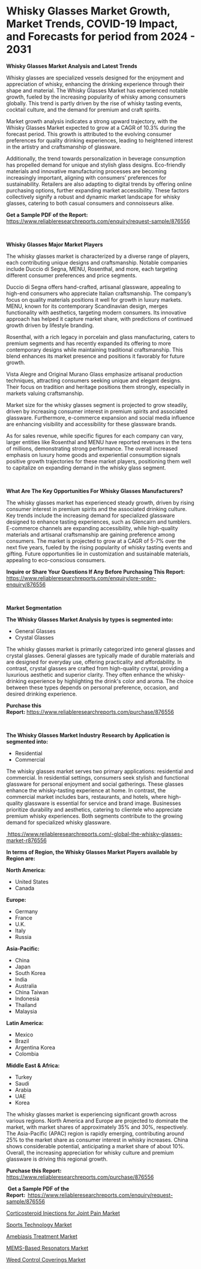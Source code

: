 <p><h1>Whisky Glasses Market Growth, Market Trends, COVID-19 Impact, and Forecasts for period from 2024 - 2031</h1></p><p><strong>Whisky Glasses Market Analysis and Latest Trends</strong></p>
<p><p>Whisky glasses are specialized vessels designed for the enjoyment and appreciation of whisky, enhancing the drinking experience through their shape and material. The Whisky Glasses Market has experienced notable growth, fueled by the increasing popularity of whisky among consumers globally. This trend is partly driven by the rise of whisky tasting events, cocktail culture, and the demand for premium and craft spirits.</p><p>Market growth analysis indicates a strong upward trajectory, with the Whisky Glasses Market expected to grow at a CAGR of 10.3% during the forecast period. This growth is attributed to the evolving consumer preferences for quality drinking experiences, leading to heightened interest in the artistry and craftsmanship of glassware.</p><p>Additionally, the trend towards personalization in beverage consumption has propelled demand for unique and stylish glass designs. Eco-friendly materials and innovative manufacturing processes are becoming increasingly important, aligning with consumers' preferences for sustainability. Retailers are also adapting to digital trends by offering online purchasing options, further expanding market accessibility. These factors collectively signify a robust and dynamic market landscape for whisky glasses, catering to both casual consumers and connoisseurs alike.</p></p>
<p><strong>Get a Sample PDF of the Report:&nbsp;</strong> <a href="https://www.reliableresearchreports.com/enquiry/request-sample/876556">https://www.reliableresearchreports.com/enquiry/request-sample/876556</a></p>
<p>&nbsp;</p>
<p><strong>Whisky Glasses Major Market Players</strong></p>
<p><p>The whisky glasses market is characterized by a diverse range of players, each contributing unique designs and craftsmanship. Notable companies include Duccio di Segna, MENU, Rosenthal, and more, each targeting different consumer preferences and price segments.</p><p>Duccio di Segna offers hand-crafted, artisanal glassware, appealing to high-end consumers who appreciate Italian craftsmanship. The company’s focus on quality materials positions it well for growth in luxury markets. MENU, known for its contemporary Scandinavian design, merges functionality with aesthetics, targeting modern consumers. Its innovative approach has helped it capture market share, with predictions of continued growth driven by lifestyle branding.</p><p>Rosenthal, with a rich legacy in porcelain and glass manufacturing, caters to premium segments and has recently expanded its offering to more contemporary designs while maintaining traditional craftsmanship. This blend enhances its market presence and positions it favorably for future growth.</p><p>Vista Alegre and Original Murano Glass emphasize artisanal production techniques, attracting consumers seeking unique and elegant designs. Their focus on tradition and heritage positions them strongly, especially in markets valuing craftsmanship.</p><p>Market size for the whisky glasses segment is projected to grow steadily, driven by increasing consumer interest in premium spirits and associated glassware. Furthermore, e-commerce expansion and social media influence are enhancing visibility and accessibility for these glassware brands.</p><p>As for sales revenue, while specific figures for each company can vary, larger entities like Rosenthal and MENU have reported revenues in the tens of millions, demonstrating strong performance. The overall increased emphasis on luxury home goods and experiential consumption signals positive growth trajectories for these market players, positioning them well to capitalize on expanding demand in the whisky glass segment.</p></p>
<p>&nbsp;</p>
<p><strong>What Are The Key Opportunities For Whisky Glasses Manufacturers?</strong></p>
<p><p>The whisky glasses market has experienced steady growth, driven by rising consumer interest in premium spirits and the associated drinking culture. Key trends include the increasing demand for specialized glassware designed to enhance tasting experiences, such as Glencairn and tumblers. E-commerce channels are expanding accessibility, while high-quality materials and artisanal craftsmanship are gaining preference among consumers. The market is projected to grow at a CAGR of 5-7% over the next five years, fueled by the rising popularity of whisky tasting events and gifting. Future opportunities lie in customization and sustainable materials, appealing to eco-conscious consumers.</p></p>
<p><strong>Inquire or Share Your Questions If Any Before Purchasing This Report:</strong> <a href="https://www.reliableresearchreports.com/enquiry/pre-order-enquiry/876556">https://www.reliableresearchreports.com/enquiry/pre-order-enquiry/876556</a></p>
<p>&nbsp;</p>
<p><strong>Market Segmentation</strong></p>
<p><strong>The Whisky Glasses Market Analysis by types is segmented into:</strong></p>
<p><ul><li>General Glasses</li><li>Crystal Glasses</li></ul></p>
<p><p>The whisky glasses market is primarily categorized into general glasses and crystal glasses. General glasses are typically made of durable materials and are designed for everyday use, offering practicality and affordability. In contrast, crystal glasses are crafted from high-quality crystal, providing a luxurious aesthetic and superior clarity. They often enhance the whisky-drinking experience by highlighting the drink's color and aroma. The choice between these types depends on personal preference, occasion, and desired drinking experience.</p></p>
<p><strong>Purchase this Report:&nbsp;</strong><a href="https://www.reliableresearchreports.com/purchase/876556">https://www.reliableresearchreports.com/purchase/876556</a></p>
<p>&nbsp;</p>
<p><strong>The Whisky Glasses Market Industry Research by Application is segmented into:</strong></p>
<p><ul><li>Residential</li><li>Commercial</li></ul></p>
<p><p>The whisky glasses market serves two primary applications: residential and commercial. In residential settings, consumers seek stylish and functional glassware for personal enjoyment and social gatherings. These glasses enhance the whisky-tasting experience at home. In contrast, the commercial market includes bars, restaurants, and hotels, where high-quality glassware is essential for service and brand image. Businesses prioritize durability and aesthetics, catering to clientele who appreciate premium whisky experiences. Both segments contribute to the growing demand for specialized whisky glassware.</p></p>
<p><a href="https://www.reliableresearchreports.com/-global-the-whisky-glasses-market-r876556">&nbsp;https://www.reliableresearchreports.com/-global-the-whisky-glasses-market-r876556</a></p>
<p><strong>In terms of Region, the Whisky Glasses Market Players available by Region are:</strong></p>
<p>
    <p> <strong> North America: </strong>
        <ul>
            <li>United States</li>
            <li>Canada</li>
        </ul>
        </p> 
    <p> <strong> Europe: </strong>
        <ul>
            <li>Germany</li>
            <li>France</li>
            <li>U.K.</li>
            <li>Italy</li>
            <li>Russia</li>
        </ul>
        </p> 
    <p> <strong> Asia-Pacific: </strong>
        <ul>
            <li>China</li>
            <li>Japan</li>
            <li>South Korea</li>
            <li>India</li>
            <li>Australia</li>
            <li>China Taiwan</li>
            <li>Indonesia</li>
            <li>Thailand</li>
            <li>Malaysia</li>
        </ul>
        </p> 
    <p> <strong> Latin America: </strong>
        <ul>
            <li>Mexico</li>
            <li>Brazil</li>
            <li>Argentina Korea</li>
            <li>Colombia</li>
        </ul>
        </p> 
    <p> <strong> Middle East & Africa: </strong>
        <ul>
            <li>Turkey</li>
            <li>Saudi</li>
            <li>Arabia</li>
            <li>UAE</li>
            <li>Korea</li>
        </ul>
    </p>
    </p>
<p><p>The whisky glasses market is experiencing significant growth across various regions. North America and Europe are projected to dominate the market, with market shares of approximately 35% and 30%, respectively. The Asia-Pacific (APAC) region is rapidly emerging, contributing around 25% to the market share as consumer interest in whisky increases. China shows considerable potential, anticipating a market share of about 10%. Overall, the increasing appreciation for whisky culture and premium glassware is driving this regional growth.</p></p>
<p><strong>Purchase this Report: </strong><a href="https://www.reliableresearchreports.com/purchase/876556">https://www.reliableresearchreports.com/purchase/876556</a></p>
<p>&nbsp;<strong>Get a Sample PDF of the Report:&nbsp;&nbsp;</strong><a href="https://www.reliableresearchreports.com/enquiry/request-sample/876556">https://www.reliableresearchreports.com/enquiry/request-sample/876556</a></p>
<p><strong></strong></p>
<p><p><a href="https://medium.com/@oliver.rampling568768/exploring-corticosteroid-injections-for-joint-pain-market-dynamics-revenue-analysis-and-growth-9a62f63a8f61">Corticosteroid Injections for Joint Pain Market</a></p><p><a href="https://www.linkedin.com/pulse/market-leaders-laggards-global-sports-technology-trends-forecast-frvpc?trackingId=r2KvLZuXSCaB06O%2ByelO6Q%3D%3D">Sports Technology Market</a></p><p><a href="https://www.linkedin.com/pulse/in-depth-analysis-global-amebiasis-treatment-market-scope-its-rapid-tuf5c?trackingId=U16R8riDRViWH4icnI58nA%3D%3D">Amebiasis Treatment Market</a></p><p><a href="https://issuu.com/reportprime-2/docs/mems-based-resonators-market-size-2_126ccfab936aee">MEMS-Based Resonators Market</a></p><p><a href="https://github.com/RickHolmes3/Market-Research-Report-List-6/blob/main/weed-control-coverings-market.md">Weed Control Coverings Market</a></p></p>